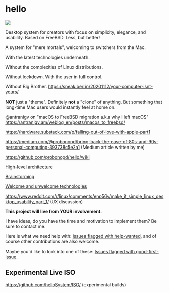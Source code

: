 # hello

![](https://github.com/helloSystem/hello/blob/master/branding/computer-hello.png?raw=true)

Desktop system for creators with focus on simplicity, elegance, and usability. Based on FreeBSD. Less, but better!

A system for "mere mortals", welcoming to switchers from the Mac.

With the latest technologies underneath.

Without the complexities of Linux distributions.

Without lockdown. With the user in full control.

Without Big Brother. https://sneak.berlin/20201112/your-computer-isnt-yours/

__NOT__ just a "theme". Definitely __not__ a "clone" of anything. But something that long-time Mac users would instantly feel at home on.

@antranigv on "macOS to FreeBSD migration a.k.a why I left macOS" https://antranigv.am/weblog_en/posts/macos_to_freebsd/

https://hardware.substack.com/p/falling-out-of-love-with-apple-part1

https://medium.com/@probonopd/bring-back-the-ease-of-80s-and-90s-personal-computing-393738c5e2a1 (Medium article written by me)

https://github.com/probonopd/hello/wiki

[High-level architecture](../../wiki/Architecture)

[Brainstorming](../../wiki/Brainstorming)

[Welcome and unwelcome technologies](../../wiki/Welcome-and-unwelcome-technologies)

https://www.reddit.com/r/linux/comments/enp56v/make_it_simple_linux_desktop_usability_part_1/ (UX discussion)

__This project will live from YOUR involvement.__

I have ideas, do you have the time and motivation to implement them? Be sure to contact me.

Here is what we need help with: [Issues flagged with help-wanted](https://github.com/search?q=org%3AhelloSystem+is%3Aissue+is%3Aopen+label%3A%22help+wanted%22), and of course other contributions are also welcome.

Maybe you'd like to look into one of these: [Issues flagged with good-first-issue](https://github.com/search?q=org%3AhelloSystem+is%3Aissue+is%3Aopen+label%3A%22good+first+issue%22&type=).

## Experimental Live ISO

https://github.com/helloSystem/ISO/ (experimental builds)
